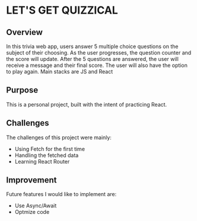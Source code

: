 # LET'S GET QUIZZICAL

## Overview

In this trivia web app, users answer 5 multiple choice questions on the subject of their choosing. As the user progresses, the question counter and the score will update. After the 5 questions are answered, the user will receive a message and their final score. The user will also have the option to play again. Main stacks are JS and React

## Purpose

This is a personal project, built with the intent of practicing React.

## Challenges

The challenges of this project were mainly:
*  Using Fetch for the first time
*  Handling the fetched data 
*  Learning React Router 

## Improvement

Future features I would like to implement are:
*  Use Async/Await
*  Optmize code
